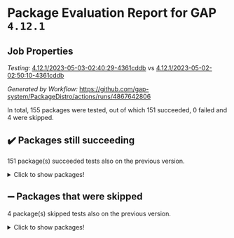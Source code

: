 # Package Evaluation Report for GAP `4.12.1`

## Job Properties

*Testing:* [4.12.1/2023-05-03-02:40:29-4361cddb](https://github.com/gap-system/PackageDistro/blob/data/reports/4.12.1/2023-05-03-02:40:29-4361cddb) vs [4.12.1/2023-05-02-02:50:10-4361cddb](https://github.com/gap-system/PackageDistro/blob/data/reports/4.12.1/2023-05-02-02:50:10-4361cddb)

*Generated by Workflow:* https://github.com/gap-system/PackageDistro/actions/runs/4867642806

In total, 155 packages were tested, out of which 151 succeeded, 0 failed and 4 were skipped.

## :heavy_check_mark: Packages still succeeding

151 package(s) succeeded tests also on the previous version.
<details><summary>Click to show packages!</summary>

- 4ti2interface 2023.02-04 [(success)](https://github.com/gap-system/PackageDistro/actions/runs/4867642806/jobs/8680547200)
- ace 5.6.2 [(success)](https://github.com/gap-system/PackageDistro/actions/runs/4867642806/jobs/8680547298)
- aclib 1.3.2 [(success)](https://github.com/gap-system/PackageDistro/actions/runs/4867642806/jobs/8680547413)
- agt 0.3.1 [(success)](https://github.com/gap-system/PackageDistro/actions/runs/4867642806/jobs/8680547519)
- alnuth 3.2.1 [(success)](https://github.com/gap-system/PackageDistro/actions/runs/4867642806/jobs/8680547611)
- anupq 3.3.0 [(success)](https://github.com/gap-system/PackageDistro/actions/runs/4867642806/jobs/8680547696)
- atlasrep 2.1.6 [(success)](https://github.com/gap-system/PackageDistro/actions/runs/4867642806/jobs/8680547801)
- autodoc 2022.10.20 [(success)](https://github.com/gap-system/PackageDistro/actions/runs/4867642806/jobs/8680547890)
- automata 1.15 [(success)](https://github.com/gap-system/PackageDistro/actions/runs/4867642806/jobs/8680547991)
- automgrp 1.3.2 [(success)](https://github.com/gap-system/PackageDistro/actions/runs/4867642806/jobs/8680548095)
- autpgrp 1.11 [(success)](https://github.com/gap-system/PackageDistro/actions/runs/4867642806/jobs/8680548192)
- cap 2023.04-04 [(success)](https://github.com/gap-system/PackageDistro/actions/runs/4867642806/jobs/8680548283)
- caratinterface 2.3.5 [(success)](https://github.com/gap-system/PackageDistro/actions/runs/4867642806/jobs/8680548377)
- cddinterface 2022.11.01 [(success)](https://github.com/gap-system/PackageDistro/actions/runs/4867642806/jobs/8680548465)
- circle 1.6.6 [(success)](https://github.com/gap-system/PackageDistro/actions/runs/4867642806/jobs/8680548541)
- classicpres 1.22 [(success)](https://github.com/gap-system/PackageDistro/actions/runs/4867642806/jobs/8680548640)
- cohomolo 1.6.11 [(success)](https://github.com/gap-system/PackageDistro/actions/runs/4867642806/jobs/8680548724)
- congruence 1.2.5 [(success)](https://github.com/gap-system/PackageDistro/actions/runs/4867642806/jobs/8680548810)
- corelg 1.56 [(success)](https://github.com/gap-system/PackageDistro/actions/runs/4867642806/jobs/8680548879)
- crime 1.6 [(success)](https://github.com/gap-system/PackageDistro/actions/runs/4867642806/jobs/8680548953)
- crisp 1.4.6 [(success)](https://github.com/gap-system/PackageDistro/actions/runs/4867642806/jobs/8680549033)
- crypting 0.10.4 [(success)](https://github.com/gap-system/PackageDistro/actions/runs/4867642806/jobs/8680549104)
- cryst 4.1.26 [(success)](https://github.com/gap-system/PackageDistro/actions/runs/4867642806/jobs/8680549174)
- crystcat 1.1.10 [(success)](https://github.com/gap-system/PackageDistro/actions/runs/4867642806/jobs/8680549251)
- ctbllib 1.3.5 [(success)](https://github.com/gap-system/PackageDistro/actions/runs/4867642806/jobs/8680549303)
- cubefree 1.19 [(success)](https://github.com/gap-system/PackageDistro/actions/runs/4867642806/jobs/8680549360)
- curlinterface 2.3.1 [(success)](https://github.com/gap-system/PackageDistro/actions/runs/4867642806/jobs/8680549419)
- cvec 2.8.1 [(success)](https://github.com/gap-system/PackageDistro/actions/runs/4867642806/jobs/8680549481)
- datastructures 0.3.0 [(success)](https://github.com/gap-system/PackageDistro/actions/runs/4867642806/jobs/8680549537)
- deepthought 1.0.6 [(success)](https://github.com/gap-system/PackageDistro/actions/runs/4867642806/jobs/8680549595)
- design 1.8 [(success)](https://github.com/gap-system/PackageDistro/actions/runs/4867642806/jobs/8680549658)
- difsets 2.3.1 [(success)](https://github.com/gap-system/PackageDistro/actions/runs/4867642806/jobs/8680549715)
- digraphs 1.6.2 [(success)](https://github.com/gap-system/PackageDistro/actions/runs/4867642806/jobs/8680549761)
- edim 1.3.7 [(success)](https://github.com/gap-system/PackageDistro/actions/runs/4867642806/jobs/8680549818)
- example 4.3.4 [(success)](https://github.com/gap-system/PackageDistro/actions/runs/4867642806/jobs/8680549882)
- examplesforhomalg 2023.02-04 [(success)](https://github.com/gap-system/PackageDistro/actions/runs/4867642806/jobs/8680549934)
- factint 1.6.3 [(success)](https://github.com/gap-system/PackageDistro/actions/runs/4867642806/jobs/8680550010)
- ferret 1.0.9 [(success)](https://github.com/gap-system/PackageDistro/actions/runs/4867642806/jobs/8680550056)
- fga 1.5.0 [(success)](https://github.com/gap-system/PackageDistro/actions/runs/4867642806/jobs/8680550114)
- fining 1.5.5 [(success)](https://github.com/gap-system/PackageDistro/actions/runs/4867642806/jobs/8680550186)
- float 1.0.3 [(success)](https://github.com/gap-system/PackageDistro/actions/runs/4867642806/jobs/8680550243)
- format 1.4.3 [(success)](https://github.com/gap-system/PackageDistro/actions/runs/4867642806/jobs/8680550302)
- forms 1.2.9 [(success)](https://github.com/gap-system/PackageDistro/actions/runs/4867642806/jobs/8680550358)
- fplsa 1.2.6 [(success)](https://github.com/gap-system/PackageDistro/actions/runs/4867642806/jobs/8680550423)
- fr 2.4.12 [(success)](https://github.com/gap-system/PackageDistro/actions/runs/4867642806/jobs/8680550487)
- francy 2.0.3 [(success)](https://github.com/gap-system/PackageDistro/actions/runs/4867642806/jobs/8680550551)
- fwtree 1.3 [(success)](https://github.com/gap-system/PackageDistro/actions/runs/4867642806/jobs/8680550607)
- gapdoc 1.6.6 [(success)](https://github.com/gap-system/PackageDistro/actions/runs/4867642806/jobs/8680550659)
- gauss 2023.02-04 [(success)](https://github.com/gap-system/PackageDistro/actions/runs/4867642806/jobs/8680550721)
- gaussforhomalg 2023.02-04 [(success)](https://github.com/gap-system/PackageDistro/actions/runs/4867642806/jobs/8680550776)
- gbnp 1.0.5 [(success)](https://github.com/gap-system/PackageDistro/actions/runs/4867642806/jobs/8680550828)
- generalizedmorphismsforcap 2023.03-01 [(success)](https://github.com/gap-system/PackageDistro/actions/runs/4867642806/jobs/8680550883)
- genss 1.6.8 [(success)](https://github.com/gap-system/PackageDistro/actions/runs/4867642806/jobs/8680550937)
- gradedmodules 2023.02-04 [(success)](https://github.com/gap-system/PackageDistro/actions/runs/4867642806/jobs/8680550986)
- gradedringforhomalg 2023.02-04 [(success)](https://github.com/gap-system/PackageDistro/actions/runs/4867642806/jobs/8680551045)
- grape 4.9.0 [(success)](https://github.com/gap-system/PackageDistro/actions/runs/4867642806/jobs/8680551102)
- groupoids 1.73 [(success)](https://github.com/gap-system/PackageDistro/actions/runs/4867642806/jobs/8680551149)
- grpconst 2.6.4 [(success)](https://github.com/gap-system/PackageDistro/actions/runs/4867642806/jobs/8680551194)
- guarana 0.96.3 [(success)](https://github.com/gap-system/PackageDistro/actions/runs/4867642806/jobs/8680551251)
- guava 3.18 [(success)](https://github.com/gap-system/PackageDistro/actions/runs/4867642806/jobs/8680551297)
- hap 1.55 [(success)](https://github.com/gap-system/PackageDistro/actions/runs/4867642806/jobs/8680551363)
- hapcryst 0.1.15 [(success)](https://github.com/gap-system/PackageDistro/actions/runs/4867642806/jobs/8680551436)
- hecke 1.5.3 [(success)](https://github.com/gap-system/PackageDistro/actions/runs/4867642806/jobs/8680551500)
- help 3.5 [(success)](https://github.com/gap-system/PackageDistro/actions/runs/4867642806/jobs/8680551554)
- homalg 2023.02-05 [(success)](https://github.com/gap-system/PackageDistro/actions/runs/4867642806/jobs/8680551609)
- homalgtocas 2023.02-04 [(success)](https://github.com/gap-system/PackageDistro/actions/runs/4867642806/jobs/8680551694)
- idrel 2.45 [(success)](https://github.com/gap-system/PackageDistro/actions/runs/4867642806/jobs/8680551763)
- images 1.3.1 [(success)](https://github.com/gap-system/PackageDistro/actions/runs/4867642806/jobs/8680551845)
- intpic 0.3.0 [(success)](https://github.com/gap-system/PackageDistro/actions/runs/4867642806/jobs/8680551928)
- io 4.8.1 [(success)](https://github.com/gap-system/PackageDistro/actions/runs/4867642806/jobs/8680552007)
- io_forhomalg 2023.02-04 [(success)](https://github.com/gap-system/PackageDistro/actions/runs/4867642806/jobs/8680552103)
- irredsol 1.4.4 [(success)](https://github.com/gap-system/PackageDistro/actions/runs/4867642806/jobs/8680552181)
- json 2.1.1 [(success)](https://github.com/gap-system/PackageDistro/actions/runs/4867642806/jobs/8680552276)
- jupyterkernel 1.5.0 [(success)](https://github.com/gap-system/PackageDistro/actions/runs/4867642806/jobs/8680552372)
- jupyterviz 1.5.6 [(success)](https://github.com/gap-system/PackageDistro/actions/runs/4867642806/jobs/8680552450)
- kan 1.35 [(success)](https://github.com/gap-system/PackageDistro/actions/runs/4867642806/jobs/8680552537)
- kbmag 1.5.11 [(success)](https://github.com/gap-system/PackageDistro/actions/runs/4867642806/jobs/8680552610)
- laguna 3.9.6 [(success)](https://github.com/gap-system/PackageDistro/actions/runs/4867642806/jobs/8680552678)
- liealgdb 2.2.1 [(success)](https://github.com/gap-system/PackageDistro/actions/runs/4867642806/jobs/8680552766)
- liepring 2.8 [(success)](https://github.com/gap-system/PackageDistro/actions/runs/4867642806/jobs/8680552845)
- liering 2.4.2 [(success)](https://github.com/gap-system/PackageDistro/actions/runs/4867642806/jobs/8680552932)
- linearalgebraforcap 2023.03-06 [(success)](https://github.com/gap-system/PackageDistro/actions/runs/4867642806/jobs/8680553032)
- localizeringforhomalg 2023.02-04 [(success)](https://github.com/gap-system/PackageDistro/actions/runs/4867642806/jobs/8680553134)
- loops 3.4.3 [(success)](https://github.com/gap-system/PackageDistro/actions/runs/4867642806/jobs/8680553226)
- lpres 1.0.3 [(success)](https://github.com/gap-system/PackageDistro/actions/runs/4867642806/jobs/8680553311)
- majoranaalgebras 1.5.1 [(success)](https://github.com/gap-system/PackageDistro/actions/runs/4867642806/jobs/8680553405)
- mapclass 1.4.6 [(success)](https://github.com/gap-system/PackageDistro/actions/runs/4867642806/jobs/8680553476)
- matgrp 0.70 [(success)](https://github.com/gap-system/PackageDistro/actions/runs/4867642806/jobs/8680553543)
- matricesforhomalg 2023.02-04 [(success)](https://github.com/gap-system/PackageDistro/actions/runs/4867642806/jobs/8680553611)
- modisom 2.5.4 [(success)](https://github.com/gap-system/PackageDistro/actions/runs/4867642806/jobs/8680553740)
- modulepresentationsforcap 2023.03-01 [(success)](https://github.com/gap-system/PackageDistro/actions/runs/4867642806/jobs/8680553848)
- modules 2023.02-04 [(success)](https://github.com/gap-system/PackageDistro/actions/runs/4867642806/jobs/8680553937)
- monoidalcategories 2023.04-01 [(success)](https://github.com/gap-system/PackageDistro/actions/runs/4867642806/jobs/8680554036)
- nconvex 2022.09-01 [(success)](https://github.com/gap-system/PackageDistro/actions/runs/4867642806/jobs/8680554141)
- nilmat 1.4.2 [(success)](https://github.com/gap-system/PackageDistro/actions/runs/4867642806/jobs/8680554240)
- nock 1.5 [(success)](https://github.com/gap-system/PackageDistro/actions/runs/4867642806/jobs/8680554336)
- normalizinterface 1.3.5 [(success)](https://github.com/gap-system/PackageDistro/actions/runs/4867642806/jobs/8680554440)
- nq 2.5.10 [(success)](https://github.com/gap-system/PackageDistro/actions/runs/4867642806/jobs/8680554535)
- numericalsgps 1.3.1 [(success)](https://github.com/gap-system/PackageDistro/actions/runs/4867642806/jobs/8680554623)
- openmath 11.5.3 [(success)](https://github.com/gap-system/PackageDistro/actions/runs/4867642806/jobs/8680554722)
- orb 4.9.0 [(success)](https://github.com/gap-system/PackageDistro/actions/runs/4867642806/jobs/8680554833)
- packagemanager 1.4.1 [(success)](https://github.com/gap-system/PackageDistro/actions/runs/4867642806/jobs/8680554942)
- patternclass 2.4.3 [(success)](https://github.com/gap-system/PackageDistro/actions/runs/4867642806/jobs/8680555046)
- permut 2.0.4 [(success)](https://github.com/gap-system/PackageDistro/actions/runs/4867642806/jobs/8680555137)
- polenta 1.3.10 [(success)](https://github.com/gap-system/PackageDistro/actions/runs/4867642806/jobs/8680555215)
- polymaking 0.8.6 [(success)](https://github.com/gap-system/PackageDistro/actions/runs/4867642806/jobs/8680555293)
- primgrp 3.4.4 [(success)](https://github.com/gap-system/PackageDistro/actions/runs/4867642806/jobs/8680555388)
- profiling 2.5.2 [(success)](https://github.com/gap-system/PackageDistro/actions/runs/4867642806/jobs/8680555497)
- qpa 1.34 [(success)](https://github.com/gap-system/PackageDistro/actions/runs/4867642806/jobs/8680555606)
- quagroup 1.8.3 [(success)](https://github.com/gap-system/PackageDistro/actions/runs/4867642806/jobs/8680555688)
- radiroot 2.9 [(success)](https://github.com/gap-system/PackageDistro/actions/runs/4867642806/jobs/8680555788)
- rcwa 4.7.1 [(success)](https://github.com/gap-system/PackageDistro/actions/runs/4867642806/jobs/8680555884)
- rds 1.8 [(success)](https://github.com/gap-system/PackageDistro/actions/runs/4867642806/jobs/8680555984)
- recog 1.4.2 [(success)](https://github.com/gap-system/PackageDistro/actions/runs/4867642806/jobs/8680556070)
- repndecomp 1.3.0 [(success)](https://github.com/gap-system/PackageDistro/actions/runs/4867642806/jobs/8680556145)
- repsn 3.1.1 [(success)](https://github.com/gap-system/PackageDistro/actions/runs/4867642806/jobs/8680556225)
- resclasses 4.7.3 [(success)](https://github.com/gap-system/PackageDistro/actions/runs/4867642806/jobs/8680556319)
- ringsforhomalg 2023.02-05 [(success)](https://github.com/gap-system/PackageDistro/actions/runs/4867642806/jobs/8680556399)
- sco 2023.02-04 [(success)](https://github.com/gap-system/PackageDistro/actions/runs/4867642806/jobs/8680556468)
- scscp 2.4.1 [(success)](https://github.com/gap-system/PackageDistro/actions/runs/4867642806/jobs/8680556538)
- semigroups 5.2.1 [(success)](https://github.com/gap-system/PackageDistro/actions/runs/4867642806/jobs/8680556614)
- sglppow 2.3 [(success)](https://github.com/gap-system/PackageDistro/actions/runs/4867642806/jobs/8680556703)
- sgpviz 0.999.5 [(success)](https://github.com/gap-system/PackageDistro/actions/runs/4867642806/jobs/8680556769)
- simpcomp 2.1.14 [(success)](https://github.com/gap-system/PackageDistro/actions/runs/4867642806/jobs/8680556853)
- singular 2023.02.09 [(success)](https://github.com/gap-system/PackageDistro/actions/runs/4867642806/jobs/8680556933)
- sl2reps 1.1 [(success)](https://github.com/gap-system/PackageDistro/actions/runs/4867642806/jobs/8680557005)
- sla 1.5.3 [(success)](https://github.com/gap-system/PackageDistro/actions/runs/4867642806/jobs/8680557083)
- smallgrp 1.5.2 [(success)](https://github.com/gap-system/PackageDistro/actions/runs/4867642806/jobs/8680557168)
- smallsemi 0.6.13 [(success)](https://github.com/gap-system/PackageDistro/actions/runs/4867642806/jobs/8680557234)
- sonata 2.9.6 [(success)](https://github.com/gap-system/PackageDistro/actions/runs/4867642806/jobs/8680557300)
- sophus 1.27 [(success)](https://github.com/gap-system/PackageDistro/actions/runs/4867642806/jobs/8680557366)
- spinsym 1.5.2 [(success)](https://github.com/gap-system/PackageDistro/actions/runs/4867642806/jobs/8680557450)
- standardff 0.9.4 [(success)](https://github.com/gap-system/PackageDistro/actions/runs/4867642806/jobs/8680557522)
- symbcompcc 1.3.2 [(success)](https://github.com/gap-system/PackageDistro/actions/runs/4867642806/jobs/8680557592)
- thelma 1.3 [(success)](https://github.com/gap-system/PackageDistro/actions/runs/4867642806/jobs/8680557655)
- tomlib 1.2.9 [(success)](https://github.com/gap-system/PackageDistro/actions/runs/4867642806/jobs/8680557722)
- toolsforhomalg 2023.03-01 [(success)](https://github.com/gap-system/PackageDistro/actions/runs/4867642806/jobs/8680557785)
- toric 1.9.5 [(success)](https://github.com/gap-system/PackageDistro/actions/runs/4867642806/jobs/8680557842)
- toricvarieties 2022.07.13 [(success)](https://github.com/gap-system/PackageDistro/actions/runs/4867642806/jobs/8680557907)
- transgrp 3.6.4 [(success)](https://github.com/gap-system/PackageDistro/actions/runs/4867642806/jobs/8680557968)
- ugaly 4.0.3 [(success)](https://github.com/gap-system/PackageDistro/actions/runs/4867642806/jobs/8680558024)
- unipot 1.5 [(success)](https://github.com/gap-system/PackageDistro/actions/runs/4867642806/jobs/8680558084)
- unitlib 4.2.0 [(success)](https://github.com/gap-system/PackageDistro/actions/runs/4867642806/jobs/8680558156)
- utils 0.82 [(success)](https://github.com/gap-system/PackageDistro/actions/runs/4867642806/jobs/8680558209)
- uuid 0.7 [(success)](https://github.com/gap-system/PackageDistro/actions/runs/4867642806/jobs/8680558261)
- walrus 0.9991 [(success)](https://github.com/gap-system/PackageDistro/actions/runs/4867642806/jobs/8680558315)
- wedderga 4.10.3 [(success)](https://github.com/gap-system/PackageDistro/actions/runs/4867642806/jobs/8680558364)
- xmod 2.91 [(success)](https://github.com/gap-system/PackageDistro/actions/runs/4867642806/jobs/8680558423)
- xmodalg 1.23 [(success)](https://github.com/gap-system/PackageDistro/actions/runs/4867642806/jobs/8680558477)
- yangbaxter 0.10.3 [(success)](https://github.com/gap-system/PackageDistro/actions/runs/4867642806/jobs/8680558539)
- zeromqinterface 0.14 [(success)](https://github.com/gap-system/PackageDistro/actions/runs/4867642806/jobs/8680558586)
</details>

## :heavy_minus_sign: Packages that were skipped

4 package(s) skipped tests also on the previous version.
<details><summary>Click to show packages!</summary>

- browse 1.8.21 [(skipped)](https://github.com/gap-system/PackageDistro/actions/runs/4867642806/jobs/8680400369)
- itc 1.5.1 [(skipped)](https://github.com/gap-system/PackageDistro/actions/runs/4867642806/jobs/8680400369)
- polycyclic 2.16 [(skipped)](https://github.com/gap-system/PackageDistro/actions/runs/4867642806/jobs/8680400369)
- xgap 4.31 [(skipped)](https://github.com/gap-system/PackageDistro/actions/runs/4867642806/jobs/8680400369)
</details>

